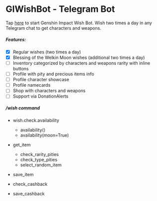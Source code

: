 # GIWishBot - Telegram Bot

Tap [here](https://t.me/GIWishBot) to start Genshin Impact Wish Bot. Wish two times a day in any Telegram chat to get characters and weapons.

##### Features:
- [x] Regular wishes (two times a day)
- [x] Blessing of the Welkin Moon wishes (additional two times a day)
- [ ] Inventory categorized by characters and weapons rarity with inline buttons
- [ ] Profile with pity and precious items info
- [ ] Profile character showcase
- [ ] Profile namecards
- [ ] Shop with characters and weapons
- [ ] Support via DonationAlerts

##### /wish command
- wish.check.availability
    - availability()
    - availability(moon=True)

- get_item
    - check_rarity_pities
    - check_type_pities
    - select_random_item
- save_item
- check_cashback
- save_cashback

##### 